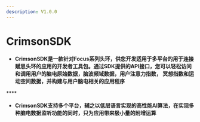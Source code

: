 ```yaml
---
description: V1.0.0
---
```


# CrimsonSDK

* **CrimsonSDK是一款针对Focus系列头环，供您开发适用于多平台的用于连接赋思头环的应用的开发者工具包。通过SDK提供的API接⼝，您可以轻松访问和调⽤⽤户的脑电原始数据，脑波频域数据，⽤户注意⼒指数， 冥想指数和运动空间数据，并构建与⽤户脑电相关的应⽤程序**

\*\*\*\*

* **CrimsonSDK⽀持多个平台，辅之以低层语⾔实现的⾼性能AI算法，在实现多种脑电数据监听功能的同时，只为应用带来极⼩量的附增运算**

